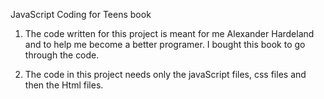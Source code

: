 JavaScript Coding for Teens book

1. The code written for this project is meant for me Alexander Hardeland and to help me become a better programer. I bought this book 
to go through the code.

2. The code in this project needs only the javaScript files, css files and then the Html files.

